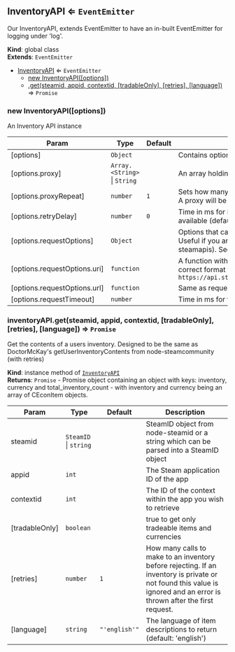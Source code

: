 <a name="InventoryAPI"></a>

## InventoryAPI ⇐ <code>EventEmitter</code>
Our InventoryAPI, extends EventEmitter to have an in-built EventEmitter for logging under 'log'.

**Kind**: global class  
**Extends**: <code>EventEmitter</code>  

* [InventoryAPI](#InventoryAPI) ⇐ <code>EventEmitter</code>
    * [new InventoryAPI([options])](#new_InventoryAPI_new)
    * [.get(steamid, appid, contextid, [tradableOnly], [retries], [language])](#InventoryAPI+get) ⇒ <code>Promise</code>

<a name="new_InventoryAPI_new"></a>

### new InventoryAPI([options])
An Inventory API instance


| Param | Type | Default | Description |
| --- | --- | --- | --- |
| [options] | <code>Object</code> |  | Contains optional settings for the inventory API |
| [options.proxy] | <code>Array.&lt;String&gt;</code> \| <code>String</code> |  | An array holding a list of proxies, each will be cycled based on proxyRepeat |
| [options.proxyRepeat] | <code>number</code> | <code>1</code> | Sets how many times a proxy will be repeated for a request before being cycled. A proxy will be used proxyRepeat times + 1 (default: 1) |
| [options.retryDelay] | <code>number</code> | <code>0</code> | Time in ms for how long we should wait before retrying a request if retries are available (default: 0) |
| [options.requestOptions] | <code>Object</code> |  | Options that can override the default settings for any inventory HTTP request. Useful if you are using another endpoint to fetch inventories (such as steamapis). See doc for the request module on what options can be parsed in |
| [options.requestOptions.uri] | <code>function</code> |  | A function with parameters (steamid, appid, contextid) which should return the correct format for the uri. e.g. (steamid, appid, contextid) => `https://api.steamapis.com/steam/inventory/${steamid}/${appid}/${contextid}` |
| [options.requestOptions.url] | <code>function</code> |  | Same as requestOptions.uri |
| [options.requestTimeout] | <code>number</code> |  | Time in ms for the timeout of any request (default: 9000) |

<a name="InventoryAPI+get"></a>

### inventoryAPI.get(steamid, appid, contextid, [tradableOnly], [retries], [language]) ⇒ <code>Promise</code>
Get the contents of a users inventory. Designed to be the same as DoctorMcKay's getUserInventoryContents from node-steamcommunity (with retries)

**Kind**: instance method of [<code>InventoryAPI</code>](#InventoryAPI)  
**Returns**: <code>Promise</code> - Promise object containing an object with keys: inventory, currency and total_inventory_count - with inventory and currency being an array of CEconItem objects.  

| Param | Type | Default | Description |
| --- | --- | --- | --- |
| steamid | <code>SteamID</code> \| <code>string</code> |  | SteamID object from node-steamid or a string which can be parsed into a SteamID object |
| appid | <code>int</code> |  | The Steam application ID of the app |
| contextid | <code>int</code> |  | The ID of the context within the app you wish to retrieve |
| [tradableOnly] | <code>boolean</code> |  | true to get only tradeable items and currencies |
| [retries] | <code>number</code> | <code>1</code> | How many calls to make to an inventory before rejecting. If an inventory is private or not found this value is ignored and an error is thrown after the first request. |
| [language] | <code>string</code> | <code>&quot;&#x27;english&#x27;&quot;</code> | The language of item descriptions to return (default: 'english') |

